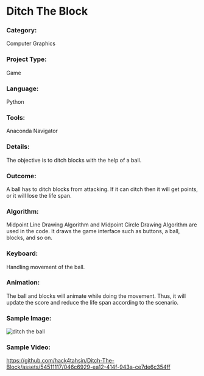 # Ditch The Block

### Category:
Computer Graphics

### Project Type:
Game

### Language:
Python

### Tools:
Anaconda Navigator

### Details:
The objective is to ditch blocks with the help of a ball.

### Outcome:
A ball has to ditch blocks from attacking. If it can ditch then it will get points, or it will lose the life span.

### Algorithm:
Midpoint Line Drawing Algorithm and Midpoint Circle Drawing Algorithm are used in the code. It draws the game interface such as buttons, a ball, blocks, and so on.

### Keyboard:
Handling movement of the ball.

### Animation:
The ball and blocks will animate while doing the movement. Thus, it will update the score and reduce the life span according to the scenario.

### Sample Image:
![ditch the ball](https://github.com/hack4tahsin/Ditch-The-Block/assets/54511117/4227a0c5-77e8-44ce-8698-e3f448263b04)

### Sample Video:
https://github.com/hack4tahsin/Ditch-The-Block/assets/54511117/046c6929-ea12-414f-943a-ce7de6c354ff


